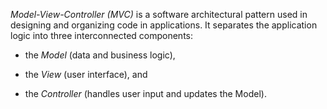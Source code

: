 *Model-View-Controller (MVC)* is a software architectural pattern used in designing and organizing code in applications. It separates the application logic into three interconnected components:
- the *Model* (data and business logic),
- the *View* (user interface), and
- the *Controller* (handles user input and updates the Model).